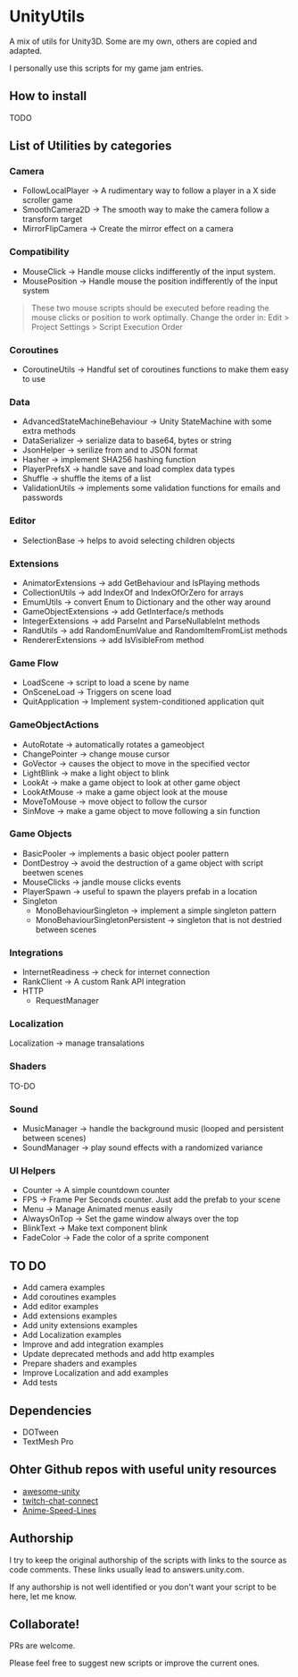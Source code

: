 # UnityUtils
A mix of utils for Unity3D. Some are my own, others are copied and adapted.

I personally use this scripts for my game jam entries.

## How to install
TODO


## List of Utilities by categories

### Camera
* FollowLocalPlayer → A rudimentary way to follow a player in a X side scroller game
* SmoothCamera2D → The smooth way to make the camera follow a transform target
* MirrorFlipCamera → Create the mirror effect on a camera

### Compatibility
* MouseClick → Handle mouse clicks indifferently of the input system. 
* MousePosition →  Handle mouse the position indifferently of the input system

> These two mouse scripts should be executed before reading the mouse clicks or position to work optimally. 
> Change the order in: Edit > Project Settings > Script Execution Order

### Coroutines
* CoroutineUtils → Handful set of coroutines functions to make them easy to use

### Data
* AdvancedStateMachineBehaviour → Unity StateMachine with some extra methods
* DataSerializer → serialize data to base64, bytes or string
* JsonHelper → serilize from and to JSON format
* Hasher → implement SHA256 hashing function
* PlayerPrefsX → handle save and load complex data types
* Shuffle → shuffle the items of a list
* ValidationUtils → implements some validation functions for emails and passwords

### Editor
* SelectionBase → helps to avoid selecting children objects

### Extensions
* AnimatorExtensions  → add GetBehaviour and IsPlaying methods
* CollectionUtils → add IndexOf and IndexOfOrZero for arrays
* EmumUtils → convert Enum to Dictionary and the other way around 
* GameObjectExtensions → add GetInterface/s methods
* IntegerExtensions → add ParseInt and ParseNullableInt methods
* RandUtils → add RandomEnumValue and RandomItemFromList methods
* RendererExtensions → add IsVisibleFrom method

### Game Flow
* LoadScene → script to load a scene by name
* OnSceneLoad → Triggers on scene load
* QuitApplication → Implement system-conditioned application quit

### GameObjectActions
* AutoRotate → automatically rotates a gameobject
* ChangePointer → change mouse cursor
* GoVector → causes the object to move in the specified vector 
* LightBlink → make a light object to blink
* LookAt → make a game object to look at other game object
* LookAtMouse → make a game object look at the mouse
* MoveToMouse → move object to follow the cursor
* SinMove → make a game object to move following a sin function

### Game Objects
* BasicPooler → implements a basic object pooler pattern
* DontDestroy → avoid the destruction of a game object with script beetwen scenes
* MouseClicks → jandle mouse clicks events
* PlayerSpawn → useful to spawn the players prefab in a location
* Singleton
    * MonoBehaviourSingleton → implement a simple singleton pattern
    * MonoBehaviourSingletonPersistent → singleton that is not destried between scenes

### Integrations
* InternetReadiness → check for internet connection
* RankClient → A custom Rank API integration
* HTTP
    * RequestManager

### Localization
Localization → manage transalations 

### Shaders
TO-DO

### Sound
* MusicManager → handle the background music (looped and persistent between scenes)
* SoundManager → play sound effects with a randomized variance

### UI Helpers
* Counter → A simple countdown counter
* FPS → Frame Per Seconds counter. Just add the prefab to your scene
* Menu → Manage Animated menus easily
* AlwaysOnTop → Set the game window always over the top
* BlinkText → Make text component blink
* FadeColor → Fade the color of a sprite component 

## TO DO
* Add camera examples
* Add coroutines examples
* Add editor examples
* Add extensions examples
* Add unity extensions examples
* Add Localization examples
* Improve and add integration examples
* Update deprecated methods and add http examples
* Prepare shaders and examples
* Improve Localization and add examples
* Add tests

## Dependencies
* DOTween
* TextMesh Pro

## Ohter Github repos with useful unity resources
* [awesome-unity](https://github.com/RyanNielson/awesome-unity)
* [twitch-chat-connect](https://github.com/rhomita/twitch-chat-connect)
* [Anime-Speed-Lines](https://github.com/MirzaBeig/Anime-Speed-Lines)

## Authorship
I try to keep the original authorship of the scripts with links to the source as code comments. These links usually lead to answers.unity.com. 

If any authorship is not well identified or you don't want your script to be here, let me know.

## Collaborate!
PRs are welcome. 

Please feel free to suggest new scripts or improve the current ones.
